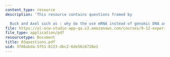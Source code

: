 ```yaml
---
content_type: resource
description: 'This resource contains questions framed by

  Buck and Axel such as : why do the use mRNA instead of genomic DNA as starting material?'
file: https://ol-ocw-studio-app-qa.s3.amazonaws.com/courses/9-12-experimental-molecular-neurobiology-fall-2006/3f08abda5f518123dbc26de56c6728e1_03questions.pdf
file_type: application/pdf
resourcetype: Document
title: 03questions.pdf
uid: 3f08abda-5f51-8123-dbc2-6de56c6728e1
---
```

